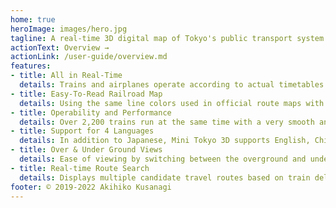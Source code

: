 ```yaml
---
home: true
heroImage: images/hero.jpg
tagline: A real-time 3D digital map of Tokyo's public transport system
actionText: Overview →
actionLink: /user-guide/overview.md
features:
- title: All in Real-Time
  details: Trains and airplanes operate according to actual timetables and real-time delay information
- title: Easy-To-Read Railroad Map
  details: Using the same line colors used in official route maps with appropriate offsets according to the zoom level
- title: Operability and Performance
  details: Over 2,200 trains run at the same time with a very smooth animation even on smartphones
- title: Support for 4 Languages
  details: In addition to Japanese, Mini Tokyo 3D supports English, Chinese (Simplified and Traditional) and Korean
- title: Over & Under Ground Views
  details: Ease of viewing by switching between the overground and underground railway networks
- title: Real-time Route Search
  details: Displays multiple candidate travel routes based on train delays on an easy-to-understand 3D map
footer: © 2019-2022 Akihiko Kusanagi
---
```

